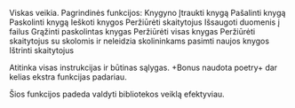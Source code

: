 
Viskas veikia.
Pagrindinės funkcijos:
Knygyno
    Įtraukti knygą
    Pašalinti knygą 
    Paskolinti knygą
    Ieškoti knygos
    Peržiūrėti skaitytojus
    Išsaugoti duomenis į failus
    Grąžinti paskolintas knygas
    Peržiūrėti visas knygas
    Peržiūrėti skaitytojus su skolomis ir neleidzia skolininkams pasimti naujos knygos
    Ištrinti skaitytojus

Atitinka visas instrukcijas ir būtinas sąlygas.
+Bonus naudota poetry+ dar kelias ekstra funkcijas padariau.

Šios funkcijos padeda valdyti bibliotekos veiklą efektyviau.